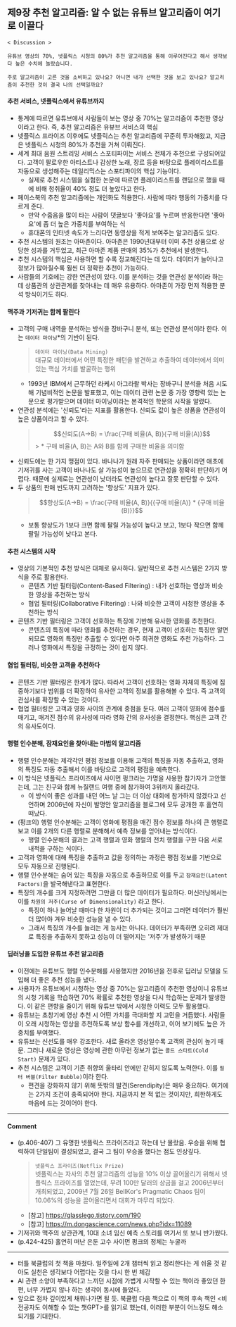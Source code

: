 ## 제9장 추천 알고리즘: 알 수 없는 유튜브 알고리즘이 여기로 이끌다

```
< Discussion >

유튜브 영상의 70%, 넷플릭스 시청의 80%가 추천 알고리즘을 통해 이루어진다고 해서 생각보다 높은 수치에 놀랐습니다.

주로 알고리즘이 고른 것을 소비하고 있나요? 아니면 내가 선택한 것을 보고 있나요? 알고리즘이 추천한 것이 결국 나의 선택일까요?
```

#### 추천 서비스, 넷플릭스에서 유튜브까지

- 통계에 따르면 유튜브에서 사람들이 보는 영상 중 70%는 알고리즘이 추천한 영상이라고 한다. 즉, 추천 알고리즘은 유뷰브 서비스의 핵심
- 넷플릭스 프라이즈 이후에도 넷플릭스는 추천 알고리즘에 꾸준히 투자해왔고, 지금은 넷플릭스 시청의 80%가 추천을 거쳐 이뤄진다.
- 세계 최대 음원 스트리밍 서비스 스포티파이는 서비스 전체가 추천으로 구성되어있다. 고객이 팔로우한 아티스트나 감상한 노래, 장르 등을 바탕으로 플레이리스트를 자동으로 생성해주는 데일리믹스는 스포티파이의 핵심 기능이다.
  - 실제로 추천 시스템을 실험한 논문에 따르면 플레이리스트를 랜덤으로 했을 때에 비해 청취율이 40% 정도 더 높았다고 한다.
- 페이스북의 추천 알고리즘에는 개인화도 적용한다. 사람에 따라 행동의 가중치를 다르게 준다.
  - 만약 수줍음을 많이 타는 사람이 댓글보다 '좋아요'를 누르며 반응한다면 '좋아요'에 좀 더 높은 가중치를 부여하는 식
  - 휴대폰의 인터넷 속도가 느리다면 동영상을 적게 보여주는 알고리즘도 있다.
- 추천 시스템의 원조는 아마존이다. 아마존은 1990년대부터 이미 추천 상품으로 상당한 성과를 거두었고, 최근 아마존 제품 판매의 35%가 추천에서 발생한다.
- 추천 시스템의 핵심은 사용하면 할 수록 정교해진다는 데 있다. 데이터가 늘어나고 정보가 많아질수록 훨씬 더 정확한 추천이 가능하다.
- 사람들의 기호에는 강한 연관성이 있다. 이를 분석하는 것을 연관성 분석이라 하는데 상품관의 상관관계를 찾아내는 데 매우 유용하다. 아마존이 가장 먼저 적용한 분석 방식이기도 하다.

#### 맥주과 기저귀는 함께 팔린다

- 고객의 구매 내역을 분석하는 방식을 장바구니 분석, 또는 연관성 분석이라 한다. 이는 `데이터 마이닝`\*의 기반이 된다.
  > `데이터 마이닝(Data Mining)`  
  > 대규모 데이터에서 어떤 특정한 패턴을 발견하고 추출하여 데이터에서 의미 있는 핵심 가치를 발굴하는 행위
  - 1993년 IBM에서 근무하던 라케시 아그라왈 박사는 장바구니 분석을 처음 시도해 기념비적인 논문을 발표했고, 이는 데이터 관련 논문 중 가장 영향력 있는 논문으로 평가받으며 데이터 마이닝이라는 본격적인 학문의 시작을 알렸다.
- 연관성 분석에는 '신뢰도'라는 지표를 활용한다. 신뢰도 값이 높은 상품을 연관성이 높은 상품이라고 할 수 있다.
  > $$신뢰도(A→B) = \frac{구매 비율(A, B)}{구매 비율(A)}$$ > \* 구매 비율(A, B)는 A와 B를 함께 구매한 비율을 의미함
- 신뢰도에는 한 가지 맹점이 있다. 바나나가 원래 자주 판매되는 상품이라면 애초에 기저귀를 사는 고객이 바나나도 살 가능성이 높으므로 연관성을 정확히 판단하기 어렵다. 때문에 실제로는 연관성이 낮더라도 연관성이 높다고 잘못 판단할 수 있다.
- 두 상품의 판매 빈도까지 고려하는 '향상도' 지표가 있다.
  > $$향상도(A→B) = \frac{구매 비율(A, B)}{{구매 비율(A)} * {구매 비율(B)}}$$
  - 보통 향상도가 1보다 크면 함께 팔릴 가능성이 높다고 보고, 1보다 작으면 함께 팔릴 가능성이 낮다고 본다.

#### 추천 시스템의 시작

- 영상의 기본적인 추천 방식은 대체로 유사하다. 일반적으로 추천 시스템은 2가지 방식을 주로 활용한다.
  - 콘텐츠 기반 필터링(Content-Based Filtering) : 내가 선호하는 영상과 비슷한 영상을 추천하는 방식
  - 협업 필터링(Collaborative Filtering) : 나와 비슷한 고객이 시청한 영상을 추천하는 방식
- 콘텐츠 기반 필터링은 고객이 선호하는 특징에 기반해 유사한 영화를 추천한다.
  - 콘텐츠의 특징에 따라 영화를 추천하는 경우, 현재 고객이 선호하는 특징만 알면 되므로 영화의 특징만 추출할 수 있다면 아주 희귀한 영화도 추천 가능하다. 그러나 영화에서 특징을 규정하는 것이 쉽지 않다.

#### 협업 필터링, 비슷한 고객을 추천하다

- 콘텐츠 기반 필터링은 한계가 많다. 따라서 고객이 선호하는 영화 자체의 특징에 집중하기보다 범위를 더 확장하여 유사한 고객의 정보를 활용해볼 수 있다. 즉 고객의 관심사를 확장할 수 있는 것이다.
- 협업 필터링은 고객과 영화 사이의 관계에 중점을 둔다. 여러 고객이 영화에 점수를 매기고, 매겨진 점수의 유사성에 따라 영화 간의 유사성을 결정한다. 핵심은 고객 간의 유사도이다.

#### 행렬 인수분해, 잠재요인을 찾아내는 마법의 알고리즘

- 행렬 인수분해는 제각각인 평점 정보를 이용해 고객의 특징을 자동 추출하고, 영화의 특징도 자동 추출해서 이를 바탕으로 고객의 평점을 예측한다.
- 이 방식은 넷플릭스 프라이즈에서 사이먼 펑크라는 가명을 사용한 참가자가 고안했는데, 그는 친구와 함께 뉴질랜드 여행 중에 참가하여 3위까지 올라갔다.
  - 이 방식이 좋은 성과를 내던 어느 날 그는 더 이상 대회에 참가하지 않겠다고 선언하며 2006년에 자신이 발명안 알고리즘을 블로그에 모두 공개한 후 홀연히 떠났다.
- (펑크의) 행렬 인수분해는 고객이 영화에 평점을 매긴 점수 정보를 하나의 큰 행렬로 보고 이를 2개의 다른 행렬로 분해해서 예측 정보를 얻어내는 방식이다.
  - 행렬 인수분해의 결과는 고객 행렬과 영화 행렬의 전치 행렬을 구한 다음 서로 내적을 구하는 식이다.
- 고객과 영화에 대해 특징을 추출하고 값을 정의하는 과정은 평점 정보를 기반으로 모두 자동으로 진행된다.
- 행렬 인수분해는 숨어 있는 특징을 자동으로 추출하므로 이를 두고 `잠재요인(Latent Factors)`을 발국해낸다고 표현한다.
- 특징의 개수를 크게 지정하려면 그만큼 더 많은 데이터가 필요하다. 머신러닝에서는 이를 `차원의 저주(Curse of Dimensionality)` 라고 한다.
  - 특징이 하나 늘어날 때마다 한 차원이 더 추가되는 것이고 그러면 데이터가 훨씬 더 많아야 겨우 비슷한 성능을 낼 수 있다.
  - 그래서 특징의 개수를 늘리는 게 능사는 아니다. 데이터가 부족하면 오히려 제대로 특징을 추출하지 못하고 성능이 더 떨어지는 '저주'가 발생하기 때문

#### 딥러닝을 도입한 유튜브 추천 알고리즘

- 이전에는 유튜브도 행렬 인수분해를 사용했지만 2016년을 전후로 딥러닝 모델을 도입해 더 좋은 추천 성능을 냈다.
- 사용자가 유튜브에서 시청하는 영상 중 70%는 알고리즘이 추천한 영상이니 유튜브의 시청 기록을 학습하면 70% 확률로 추천한 영상을 다시 학습하는 문제가 발생한다. 이 같은 편향을 줄이기 위해 유튜브 밖에서 시청한 이력도 모두 활용했다.
- 유튜브는 초창기에 영상 추천 시 어떤 가치를 극대화할 지 고민을 거듭했다. 사람들이 오래 시청하는 영상을 추천하도록 보상 함수를 개선하고, 이어 보기에도 높은 가중치를 부여했다.
- 유튜브는 신선도를 매우 강조한다. 새로 올라온 영상일수록 고객의 관심이 높기 때문. 그러나 새로운 영상은 영상에 관한 아무런 정보가 없는 `콜드 스타트(Cold Start)` 문제가 있다.
- 추천 시스템은 고객이 기존 취향의 울타리 안에만 갇히지 않도록 노력한다. 이를 `필터 버블(Filter Bubble)`이라 한다.
  - 편견을 강화하지 않기 위해 뜻밖의 발견(Serendipity)은 매우 중요하다. 여기에는 2가지 조건이 충족되어야 한다. 지금까지 본 적 없는 것이지만, 희한하게도 마음에 드는 것이어야 한다.

---

#### Comment

- (p.406-407) 그 유명한 넷플릭스 프라이즈라고 하는데 난 몰랐음. 우승을 위해 협력하여 단일팀이 결성되었고, 결국 그 팀이 우승을 했다는 점도 인상깊다.
  > `넷플릭스 프라이즈(Netflix Prize)`<br/>
  > 넷플릭스는 자사의 추천 알고리즘의 성능을 10% 이상 끌어올리기 위해서 넷플릭스 프라이즈를 열었는데, 무려 100만 달러의 상금을 걸고 2006년부터 개최되었고, 2009년 7월 26일 BellKor's Pragmatic Chaos 팀이 10.06%의 성능을 끌어올리면서 대회가 마무리 되었다.
  - [참고] https://glasslego.tistory.com/190
  - [참고] https://m.dongascience.com/news.php?idx=11089
- 기저귀와 맥주의 상관관계, 10대 소녀 임신 예측 스토리를 여기서 또 보니 반가웠다.
- (p.424-425) 홀연히 떠난 은둔 고수 사이먼 펑크의 정체는 누굴까

---

- 터틀 북클럽의 첫 책을 마쳤다. 일주일에 2개 챕터씩 읽고 정리한다는 게 쉬울 것 같아도 실천은 생각보다 어렵다는 것을 다시 한 번 체감
- AI 관련 소양이 부족하다고 느끼던 시점에 가볍게 시작할 수 있는 책이라 좋았던 한편, 너무 가볍지 않나 하는 생각이 동시에 들었다.
- 앞으로 점차 깊이있게 채워나가면 될 듯. 북클럽 다음 책으로 이 책의 후속 책인 <비전공자도 이해할 수 있는 챗GPT>를 읽기로 했는데, 이러한 부분이 어느정도 해소되기를 기대한다.

